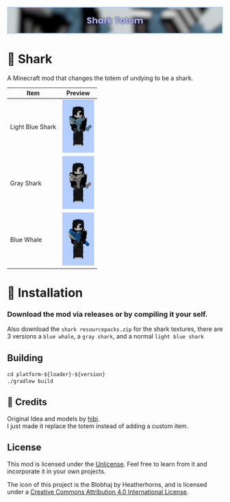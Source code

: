 ![Bammer](./resources/banner.png)

# 🦈 Shark

A Minecraft mod that changes the totem of undying to be a shark.

| Item | Preview |
|---|---|
| Light Blue Shark | <img src="./resources/preview_blue_shark.png" height=124/> |
| Gray Shark | <img src="./resources/preview_gray_shark.png" height=124/> | 
| Blue Whale | <img src="./resources/preview_blue_whale.png" height=124/> |

# 🚀 Installation

<h3>Download the mod via releases or by compiling it your self.</h3>

Also download the ``shark resourcepacks.zip`` for the shark textures, there are 3 versions a ``blue whale``, a ``gray shark``, and a normal ``light blue shark``

## Building
	cd platform-${loader}-${version}
	./gradlew build

## 🎁 Credits

Original Idea and models by [hibi](https://modrinth.com/user/hibi).
<br>
I just made it replace the totem instead of adding a custom item.

## License

This mod is licensed under the [Unlicense](./LICENSE). Feel free to learn from it and incorporate it in your own projects.

The icon of this project is the Blobhaj by Heatherhorns, and is licensed under a [Creative Commons Attribution 4.0 International License](http://creativecommons.org/licenses/by/4.0/).
